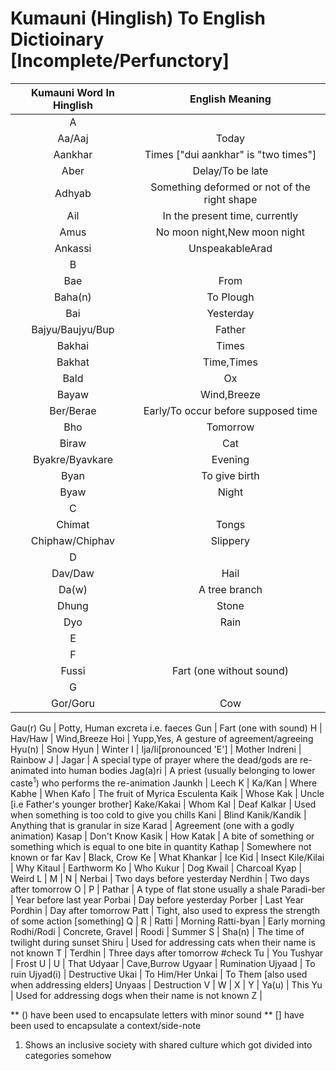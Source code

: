 # Kumauni (Hinglish) To English Dictioinary [Incomplete/Perfunctory]

Kumauni Word In Hinglish | English Meaning
:---: | :---:
A | 
Aa/Aaj | Today 
Aankhar | Times ["dui aankhar" is "two times"]
Aber | Delay/To be late
Adhyab | Something deformed or not of the right shape
Ail | In the present time, currently
Amus | No moon night,New moon night
Ankassi | UnspeakableArad | Something that has cooled down
B | 
Bae | From
Baha(n) | To Plough
Bai | Yesterday
Bajyu/Baujyu/Bup | Father
Bakhai | Times
Bakhat | Time,Times
Bald | Ox
Bayaw | Wind,Breeze
Ber/Berae | Early/To occur before supposed time
Bho | Tomorrow
Biraw | Cat
Byakre/Byavkare | Evening
Byan | To give birth
Byaw | Night
C | 
Chimat | Tongs
Chiphaw/Chiphav | Slippery
D | 
Dav/Daw | Hail
Da(w) | A tree branch
Dhung | Stone
Dyo | Rain
E | 
F | 
Fussi | Fart (one without sound)
G |
Gor/Goru | Cow
Gau(r)
Gu | Potty, Human excreta i.e. faeces
Gun | Fart (one with sound)
H |
Hav/Haw | Wind,Breeze
Hoi | Yupp,Yes, A gesture of agreement/agreeing
Hyu(n) | Snow
Hyun | Winter
I | 
Ija/Ii[pronounced 'E'] | Mother
Indreni | Rainbow
J |
Jagar | A special type of prayer where the dead/gods are re-animated into human bodies
Jag(a)ri | A priest (usually belonging to lower caste<sup>1</sup>) who performs the re-animation
Jaunkh | Leech
K | 
Ka/Kan | Where
Kabhe | When
Kafo | The fruit of Myrica Esculenta
Kaik | Whose
Kak | Uncle [i.e Father's younger brother]
Kake/Kakai | Whom
Kal | Deaf
Kalkar | Used when something is too cold to give you chills
Kani | Blind
Kanik/Kandik | Anything that is granular in size
Karad | Agreement (one with a godly animation)
Kasap | Don't Know
Kasik | How
Katak | A bite of something or something which is equal to one bite in quantity
Kathap | Somewhere not known or far
Kav | Black, Crow
Ke | What
Khankar | Ice
Kid | Insect
Kile/Kilai | Why
Kitaul | Earthworm
Ko | Who
Kukur | Dog
Kwail | Charcoal
Kyap | Weird
L |
M | 
N | 
Nerbai | Two days before yesterday
Nerdhin | Two days after tomorrow
O | 
P | 
Pathar | A type of flat stone usually a shale
Paradi-ber | Year before last year
Porbai | Day before yesterday
Porber | Last Year
Pordhin | Day after tomorrow
Patt | Tight, also used to express the strength of some action [something]
Q | 
R | 
Ratti | Morning
Ratti-byan | Early morning
Rodhi/Rodi | Concrete, Gravel  |
Roodi | Summer
S | 
Sha(n) | The time of twilight during sunset 
Shiru | Used for addressing cats when their name is not known
T | 
Terdhin | Three days after tomorrow #check
Tu | You
Tushyar | Frost
U | 
U | That
Udyaar | Cave,Burrow
Ugyaar | Rumination
Ujyaad | To ruin
Ujyad(i) | Destructive
Ukai | To Him/Her
Unkai | To Them [also used when addressing elders]
Unyaas | Destruction
V | 
W | 
X | 
Y | 
Ya(u) | This 
Yu | Used for addressing dogs when their name is not known
Z |

** () have been used to encapsulate letters with minor sound
** [] have been used to encapsulate a context/side-note
1. Shows an inclusive society with shared culture which got divided into categories somehow
